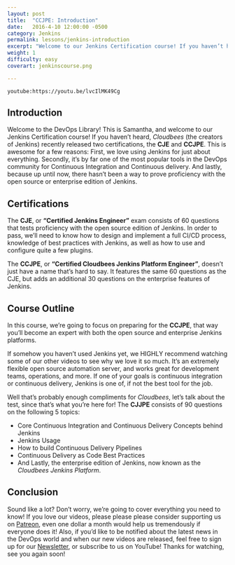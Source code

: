 ```yaml
---
layout: post
title:  "CCJPE: Introduction"
date:   2016-4-10 12:00:00 -0500
category: Jenkins
permalink: lessons/jenkins-introduction
excerpt: "Welcome to our Jenkins Certification course! If you haven’t heard, Cloudbees (the creators of Jenkins) recently released two certifications, the CJE and CCJPE. We'll help you learn everything you need to know to pass them!"
weight: 1
difficulty: easy
coverart: jenkinscourse.png

---
```

`youtube:https://youtu.be/lvcIlMK49Cg`

Introduction
------------
Welcome to the DevOps Library!  This is Samantha, and welcome to our Jenkins Certification course!  If you haven’t heard, *Cloudbees* (the creators of Jenkins) recently released two certifications, the **CJE** and **CCJPE**.  This is awesome for a few reasons:  First, we love using Jenkins for just about everything.  Secondly, it’s by far one of the most popular tools in the DevOps community for Continuous Integration and Continuous delivery.  And lastly, because up until now, there hasn’t been a way to prove proficiency with the open source or enterprise edition of Jenkins.

Certifications
--------------
The **CJE**, or **“Certified Jenkins Engineer”** exam consists of 60 questions that tests proficiency with the open source edition of Jenkins.  In order to pass, we’ll need to know how to design and implement a full CI/CD process, knowledge of best practices with Jenkins, as well as how to use and configure quite a few plugins.

The **CCJPE**, or **“Certified Cloudbees Jenkins Platform Engineer”**, doesn’t just have a name that’s hard to say.  It features the same 60 questions as the CJE, but adds an additional 30 questions on the enterprise features of Jenkins.

Course Outline
--------------
In this course, we’re going to focus on preparing for the **CCJPE**, that way you’ll become an expert with both the open source and enterprise Jenkins platforms.  

If somehow you haven’t used Jenkins yet, we HIGHLY recommend watching some of our other videos to see why we love it so much.  It’s an extremely flexible open source automation server, and works great for development teams, operations, and more.  If one of your goals is continuous integration or continuous delivery, Jenkins is one of, if not the best tool for the job.  

Well that’s probably enough compliments for *Cloudbees*, let’s talk about the test, since that’s what you’re here for!  The **CJJPE** consists of 90 questions on the following 5 topics:

*	Core Continuous Integration and Continuous Delivery Concepts behind Jenkins
*	Jenkins Usage
*	How to build Continuous Delivery Pipelines
*	Continuous Delivery as Code Best Practices
*	And Lastly, the enterprise edition of Jenkins, now known as the *Cloudbees Jenkins Platform*.

Conclusion
----------
Sound like a lot?  Don’t worry, we’re going to cover everything you need to know!  If you love our videos, please 
please please consider supporting us on [Patreon](http://www.patreon.com/devopslibrary), even one dollar a month would help us tremendously if everyone does it!  Also, if you’d like to be notified about the latest news in the DevOps world and when our new videos are released, feel free to sign up for our [Newsletter](http://www.devopslibrary.com/newsletter), or subscribe to us on YouTube!  Thanks for watching, see you again soon!
